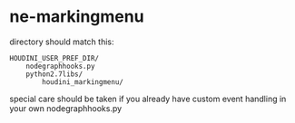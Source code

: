 # ne-markingmenu

directory should match this:
``` 
HOUDINI_USER_PREF_DIR/
    nodegraphhooks.py
    python2.7libs/
        houdini_markingmenu/
```
special care should be taken if you already have custom event handling in your own nodegraphhooks.py


